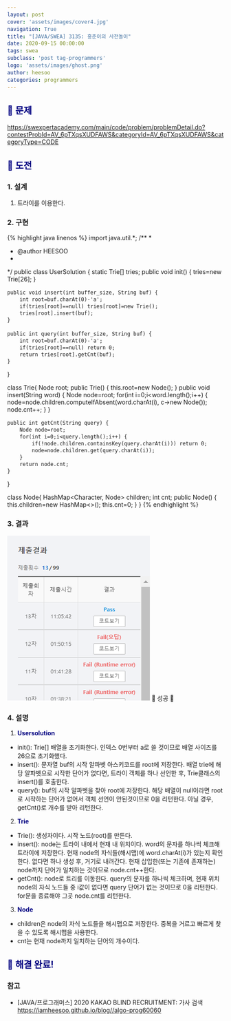 ```yaml
---
layout: post
cover: 'assets/images/cover4.jpg'
navigation: True
title: "[JAVA/SWEA] 3135: 홍준이의 사전놀이"
date: 2020-09-15 00:00:00
tags: swea
subclass: 'post tag-programmers'
logo: 'assets/images/ghost.png'
author: heesoo
categories: programmers
---
```

## <span style="color:navy">👀 문제</span>
<https://swexpertacademy.com/main/code/problem/problemDetail.do?contestProbId=AV_6pTXqsXUDFAWS&categoryId=AV_6pTXqsXUDFAWS&categoryType=CODE>

## <span style="color:navy">👊 도전</span>

### 1. 설계
1. 트라이를 이용한다.

### 2. 구현 
{% highlight java linenos %}
import java.util.*;
/**
 *
 * @author HEESOO
 *
 */
 public class UserSolution {
    static Trie[] tries;
    public void init() {
        tries=new Trie[26];
    }
    
    public void insert(int buffer_size, String buf) {
        int root=buf.charAt(0)-'a';
        if(tries[root]==null) tries[root]=new Trie();
        tries[root].insert(buf);
    }
    
    public int query(int buffer_size, String buf) {
        int root=buf.charAt(0)-'a';
        if(tries[root]==null) return 0;
        return tries[root].getCnt(buf);
    }
}

class Trie{
    Node root;
    public Trie() {
        this.root=new Node();
    }
    public void insert(String word) {
        Node node=root;
        for(int i=0;i<word.length();i++) {
            node=node.children.computeIfAbsent(word.charAt(i), c->new Node());
            node.cnt++;
        }
    }
    
    public int getCnt(String query) {
        Node node=root;
        for(int i=0;i<query.length();i++) {
            if(!node.children.containsKey(query.charAt(i))) return 0;
            node=node.children.get(query.charAt(i)); 
        }
        return node.cnt;
    }
}

class Node{
    HashMap<Character, Node> children;
    int cnt;
    public Node() {
        this.children=new HashMap<>();
        this.cnt=0;
    }
}
{% endhighlight %}

### 3. 결과
![실행결과](./assets/images/200915_2.PNG)
🤟 성공 🤟  


### 4. 설명
1. **<span style="color:navy">Usersolution</span>**
- init(): Trie[] 배열을 초기화한다. 인덱스 0번부터 a로 쓸 것이므로 배열 사이즈를 26으로 초기화했다.
- insert(): 문자열 buf의 시작 알파벳 아스키코드를 root에 저장한다. 배열 trie에 해당 알파벳으로 시작한 단어가 없다면, 트라이 객체를 하나 선언한 후, Trie클래스의 insert()를 호출한다.
- query(): buf의 시작 알파벳을 찾아 root에 저장한다. 해당 배열이 null이라면 root로 시작하는 단어가 없어서 객체 선언이 안된것이므로 0을 리턴한다. 아닐 경우, getCnt()로 개수를 받아 리턴한다.
  
2. **<span style="color:navy">Trie</span>**
- Trie(): 생성자이다. 시작 노드(root)를 만든다.
- insert(): node는 트라이 내에서 현재 내 위치이다. word의 문자를 하나씩 체크해 트라이에 저장한다. 현재 node의 자식들(해시맵)에 word.charAt(i)가 있는지 확인한다. 없다면 하나 생성 후, 거기로 내려간다. 현재 삽입한(또는 기존에 존재하는) node까지 단어가 일치하는 것이므로 node.cnt++한다.
- getCnt(): node로 트리를 이동한다. query의 문자를 하나씩 체크하며, 현재 위치 node의 자식 노드들 중 i값이 없다면 query 단어가 없는 것이므로 0을 리턴한다. for문을 종료해야 그곳 node.cnt를 리턴한다.
  
3. **<span style="color:navy">Node</span>**
- children은 node의 자식 노드들을 해시맵으로 저장한다. 중복을 거르고 빠르게 찾을 수 있도록 해시맵을 사용한다.
- cnt는 현재 node까지 일치하는 단어의 개수이다.
  
## <span style="color:navy">👏 해결 완료!</span>

### 참고
- [JAVA/프로그래머스] 2020 KAKAO BLIND RECRUITMENT: 가사 검색 <https://iamheesoo.github.io/blog//algo-prog60060>